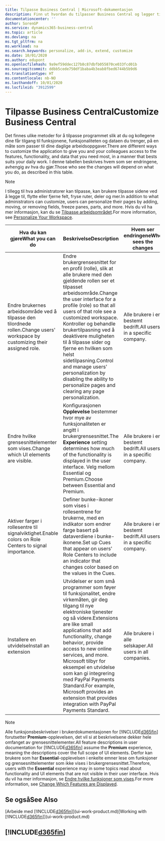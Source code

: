 ```yaml
---
title: Tilpasse Business Central | Microsoft-dokumentasjon
description: Finn ut hvordan du tilpasser Business Central og legger til funksjoner.
documentationcenter: ''
author: SorenGP
ms.service: dynamics365-business-central
ms.topic: article
ms.devlang: na
ms.tgt_pltfrm: na
ms.workload: na
ms.search.keywords: personalize, add-in, extend, customize
ms.date: 10/01/2020
ms.author: edupont
ms.openlocfilehash: 9a9ef59ddec127b8c87dbfb055870ce033fcd01b
ms.sourcegitcommit: ddbb5cede750df1baba4b3eab8fbed6744b5b9d6
ms.translationtype: HT
ms.contentlocale: nb-NO
ms.lasthandoff: 10/01/2020
ms.locfileid: "3912599"
---
```

# <a name="customize-business-central"></a><span data-ttu-id="301b4-103">Tilpasse Business Central</span><span class="sxs-lookup"><span data-stu-id="301b4-103">Customize Business Central</span></span>
<span data-ttu-id="301b4-104">Det finnes ulike metoder for å tilpasse programmet slik at du og kollegene dine får tilgang til funksjonene, funksjonaliteten og dataen du trenger, på en måte som passer til dine daglige arbeidsoppgaver.</span><span class="sxs-lookup"><span data-stu-id="301b4-104">There are different ways to customize the application to give you and your colleagues access to the features, functionality, and data that you need most, in a manner that bests suits your daily work.</span></span> <span data-ttu-id="301b4-105">I denne tabellen beskrives hvem som ser endringene, avhengig av hva du gjør.</span><span class="sxs-lookup"><span data-stu-id="301b4-105">Those who see the changes will depend on what you do, as described in this table.</span></span>

> [!NOTE]
> <span data-ttu-id="301b4-106">I tillegg til hva administratorer kan tilpasse, kan brukere tilpasse sidene ved å legge til, flytte eller fjerne felt, fryse ruter, deler og mer.</span><span class="sxs-lookup"><span data-stu-id="301b4-106">In addition to what administrators can customize, users can personalize their pages by adding, moving, or removing fields, freeze panes, parts, and more.</span></span> <span data-ttu-id="301b4-107">Hvis du vil ha mer informasjon, kan du se [Tilpasse arbeidsområdet](ui-personalization-user.md).</span><span class="sxs-lookup"><span data-stu-id="301b4-107">For more information, see [Personalize Your Workspace](ui-personalization-user.md).</span></span>

| <span data-ttu-id="301b4-108">Hva du kan gjøre</span><span class="sxs-lookup"><span data-stu-id="301b4-108">What you can do</span></span>    |  <span data-ttu-id="301b4-109">Beskrivelse</span><span class="sxs-lookup"><span data-stu-id="301b4-109">Description</span></span>  |  <span data-ttu-id="301b4-110">Hvem ser endringene</span><span class="sxs-lookup"><span data-stu-id="301b4-110">Who sees the changes</span></span>  |  <span data-ttu-id="301b4-111">Mer informasjon</span><span class="sxs-lookup"><span data-stu-id="301b4-111">More information</span></span>  |
|-----|---------------|---------|-------|
|<span data-ttu-id="301b4-112">Endre brukernes arbeidsområde ved å tilpasse den tilordnede rollen.</span><span class="sxs-lookup"><span data-stu-id="301b4-112">Change users' workspace by customizing their assigned role.</span></span>|<span data-ttu-id="301b4-113">Endre brukergrensesnittet for en profil (rolle), slik at alle brukere med den gjeldende rollen ser et tilpasset arbeidsområde.</span><span class="sxs-lookup"><span data-stu-id="301b4-113">Change the user interface for a profile (role) so that all users of that role see a customized workspace.</span></span> <span data-ttu-id="301b4-114">Kontroller og behandle brukertilpasning ved å deaktivere muligheten til å tilpasse sider og fjerne en hvilken som helst sidetilpasning.</span><span class="sxs-lookup"><span data-stu-id="301b4-114">Control and manage users' personalization by disabling the ability to personalize pages and clearing any page personalization.</span></span>|<span data-ttu-id="301b4-115">Alle brukere i en bestemt bedrift.</span><span class="sxs-lookup"><span data-stu-id="301b4-115">All users in a specific company.</span></span>|[<span data-ttu-id="301b4-116">Tilpasse sider for profiler</span><span class="sxs-lookup"><span data-stu-id="301b4-116">Customize Pages for Profiles</span></span>](ui-personalization-manage.md)|
|<span data-ttu-id="301b4-117">Endre hvilke grensesnittelementer som vises.</span><span class="sxs-lookup"><span data-stu-id="301b4-117">Change which UI elements are visible.</span></span>|<span data-ttu-id="301b4-118">Konfigurasjonen **Opplevelse** bestemmer hvor mye av funksjonaliteten er angitt i brukergrensesnittet.</span><span class="sxs-lookup"><span data-stu-id="301b4-118">The **Experience** setting determines how much of the functionality is displayed in the user interface.</span></span> <span data-ttu-id="301b4-119">Velg mellom Essential og Premium.</span><span class="sxs-lookup"><span data-stu-id="301b4-119">Choose between Essential and Premium.</span></span>|<span data-ttu-id="301b4-120">Alle brukere i en bestemt bedrift.</span><span class="sxs-lookup"><span data-stu-id="301b4-120">All users in a specific company.</span></span>|[<span data-ttu-id="301b4-121">Endre hvilke funksjoner som vises</span><span class="sxs-lookup"><span data-stu-id="301b4-121">Change Which Features are Displayed</span></span>](ui-experiences.md)|
|<span data-ttu-id="301b4-122">Aktiver farger i rollesentre til signalviktighet.</span><span class="sxs-lookup"><span data-stu-id="301b4-122">Enable colors on Role Centers to signal importance.</span></span>|<span data-ttu-id="301b4-123">Definer bunke-ikoner som vises i rollesentrene for brukerne, med en indikator som endrer farge basert på dataverdiene i bunke-ikonene.</span><span class="sxs-lookup"><span data-stu-id="301b4-123">Set up Cues that appear on users' Role Centers to include an indicator that changes color based on the values in the Cues.</span></span>|<span data-ttu-id="301b4-124">Alle brukere i en bestemt bedrift.</span><span class="sxs-lookup"><span data-stu-id="301b4-124">All users in a specific company.</span></span>|[<span data-ttu-id="301b4-125">Definere en farget indikator for bunke-ikoner</span><span class="sxs-lookup"><span data-stu-id="301b4-125">Set Up a Colored Indicator on Cues</span></span>](admin-how-set-up-colored-indicator-on-cues.md)|
|<span data-ttu-id="301b4-126">Installere en utvidelse</span><span class="sxs-lookup"><span data-stu-id="301b4-126">Install an extension</span></span>|<span data-ttu-id="301b4-127">Utvidelser er som små programmer som føyer til funksjonalitet, endre virkemåten, gir deg tilgang til nye elektroniske tjenester og så videre.</span><span class="sxs-lookup"><span data-stu-id="301b4-127">Extensions are like small applications that add functionality, change behavior, provide access to new online services, and more.</span></span> <span data-ttu-id="301b4-128">Microsoft tilbyr for eksempel en utvidelse som kan gi integrering med PayPal Payments Standard.</span><span class="sxs-lookup"><span data-stu-id="301b4-128">For example, Microsoft provides an extension that provides integration with PayPal Payments Standard.</span></span>|<span data-ttu-id="301b4-129">Alle brukere i alle selskaper.</span><span class="sxs-lookup"><span data-stu-id="301b4-129">All users in all companies.</span></span>|[<span data-ttu-id="301b4-130">Tilpasse ved hjelp av utvidelser</span><span class="sxs-lookup"><span data-stu-id="301b4-130">Customizing Using Extensions</span></span>](ui-extensions.md)|
> [!NOTE]
> <span data-ttu-id="301b4-131">Alle funksjonsbeskrivelser i brukerdokumentasjonen for [!INCLUDE[d365fin](includes/d365fin_md.md)] forutsetter **Premium**-opplevelsen, det vil si at beskrivelsene dekker hele omfanget av grensesnittelementer.</span><span class="sxs-lookup"><span data-stu-id="301b4-131">All feature descriptions in user documentation for [!INCLUDE[d365fin](includes/d365fin_md.md)] assume the **Premium** experience, meaning the descriptions cover the full scope of UI elements.</span></span> <span data-ttu-id="301b4-132">Derfor kan brukere som har **Essential**-opplevelsen i enkelte emner lese om funksjoner og grensesnittelementer som ikke vises i brukergrensesnittet.</span><span class="sxs-lookup"><span data-stu-id="301b4-132">Therefore, users with the **Essential** experience may in some topics read about functionality and UI elements that are not visible in their user interface.</span></span> <span data-ttu-id="301b4-133">Hvis du vil ha mer informasjon, se [Endre hvilke funksjoner som vises](ui-experiences.md).</span><span class="sxs-lookup"><span data-stu-id="301b4-133">For more information, see [Change Which Features are Displayed](ui-experiences.md).</span></span>

## <a name="see-also"></a><span data-ttu-id="301b4-134">Se også</span><span class="sxs-lookup"><span data-stu-id="301b4-134">See Also</span></span>
<span data-ttu-id="301b4-135">[Arbeide med [!INCLUDE[d365fin](includes/d365fin_md.md)]](ui-work-product.md)</span><span class="sxs-lookup"><span data-stu-id="301b4-135">[Working with [!INCLUDE[d365fin](includes/d365fin_md.md)]](ui-work-product.md)</span></span>  

## [!INCLUDE[d365fin](includes/free_trial_md.md)]  
